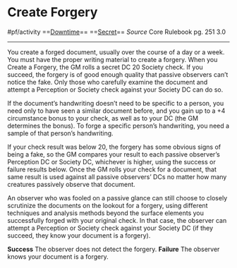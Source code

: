 # Create Forgery
#pf/activity 
==[Downtime](../Traits/Downtime.md)== ==[Secret](../Traits/Secret.md)==
*Source* Core Rulebook pg. 251 3.0

---

You create a forged document, usually over the course of a day or a week. You must have the proper writing material to create a forgery. When you Create a Forgery, the GM rolls a secret DC 20 Society check. If you succeed, the forgery is of good enough quality that passive observers can’t notice the fake. Only those who carefully examine the document and attempt a Perception or Society check against your Society DC can do so.

If the document’s handwriting doesn’t need to be specific to a person, you need only to have seen a similar document before, and you gain up to a +4 circumstance bonus to your check, as well as to your DC (the GM determines the bonus). To forge a specific person’s handwriting, you need a sample of that person’s handwriting.

If your check result was below 20, the forgery has some obvious signs of being a fake, so the GM compares your result to each passive observer’s Perception DC or Society DC, whichever is higher, using the success or failure results below. Once the GM rolls your check for a document, that same result is used against all passive observers’ DCs no matter how many creatures passively observe that document.

An observer who was fooled on a passive glance can still choose to closely scrutinize the documents on the lookout for a forgery, using different techniques and analysis methods beyond the surface elements you successfully forged with your original check. In that case, the observer can attempt a Perception or Society check against your Society DC (if they succeed, they know your document is a forgery).

**Success** The observer does not detect the forgery.
**Failure** The observer knows your document is a forgery.